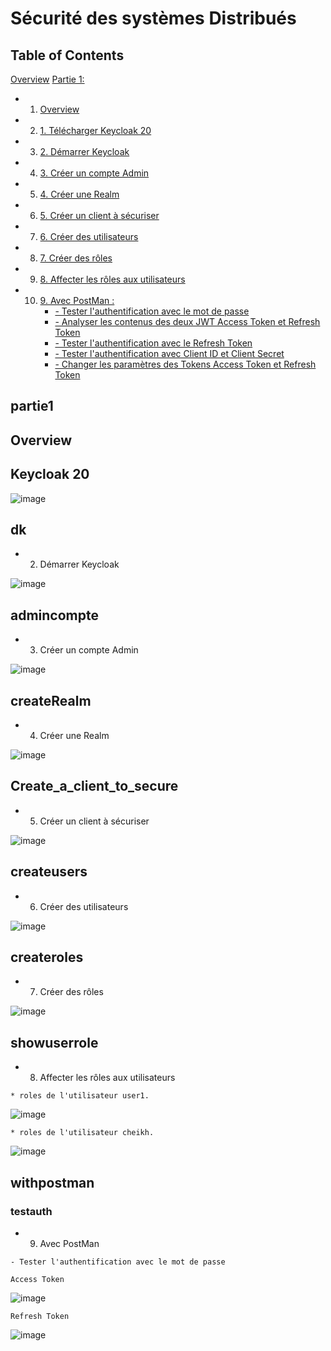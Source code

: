 # Sécurité des systèmes Distribués


## Table of Contents
[Overview](#overview)
[Partie 1:](#partie1)
* 1. [Overview](#overview)
* 2. [1. Télécharger Keycloak 20](#Keycloak-20)
* 3. [2. Démarrer Keycloak](#dk)
* 4. [3. Créer un compte Admin](#admincompte)
* 5. [4. Créer une Realm](#createRealm)
* 6. [5. Créer un client à sécuriser](#Create_a_client_to_secure)
* 7. [6. Créer des utilisateurs](#createusers)
* 8. [7. Créer des rôles](#createroles)
* 9. [8. Affecter les rôles aux utilisateurs](#showuserrole)
* 10. [9. Avec PostMan :](#withpostman)
        * [- Tester l'authentification avec le mot de passe](#testauth)
        * [- Analyser les contenus des deux JWT Access Token et Refresh Token](#JWT)
        * [- Tester l'authentification avec le Refresh Token](#Refresh_Token)
        * [- Tester l'authentification avec Client ID et Client Secret](#client_id)
        * [- Changer les paramètres des Tokens Access Token et Refresh Token](#access&refreshtoken)

## partie1

## Overview

## Keycloak 20
![image](https://github.com/BeidjaCheikh/Security-of_Distributed_Systems/blob/master/images/img1.png)

## dk
*  2. Démarrer Keycloak

![image](https://github.com/BeidjaCheikh/Security-of_Distributed_Systems/blob/master/images/img2.png)

## admincompte
*  3. Créer un compte Admin

![image](https://github.com/BeidjaCheikh/Security-of_Distributed_Systems/blob/master/images/img3.png)

## createRealm
*  4. Créer une Realm

![image](https://github.com/BeidjaCheikh/Security-of_Distributed_Systems/blob/master/images/img4.png)

## Create_a_client_to_secure
*  5. Créer un client à sécuriser

![image](https://github.com/BeidjaCheikh/Security-of_Distributed_Systems/blob/master/images/img5.png)

## createusers
*  6. Créer des utilisateurs

![image](https://github.com/BeidjaCheikh/Security-of_Distributed_Systems/blob/master/images/img6.png)

## createroles
* 7. Créer des rôles

![image](https://github.com/BeidjaCheikh/Security-of_Distributed_Systems/blob/master/images/img7.png)

## showuserrole
* 8. Affecter les rôles aux utilisateurs

```
* roles de l'utilisateur user1.
```
![image](https://github.com/BeidjaCheikh/Security-of_Distributed_Systems/blob/master/images/img8.png)

```
* roles de l'utilisateur cheikh.
```
![image](https://github.com/BeidjaCheikh/Security-of_Distributed_Systems/blob/master/images/img9.png)

## withpostman
### testauth
*  9.  Avec PostMan 
 ```
 - Tester l'authentification avec le mot de passe
```
```
Access Token
```
![image](https://github.com/BeidjaCheikh/Security-of_Distributed_Systems/blob/master/images/img10.png)
```
Refresh Token
```
![image](https://github.com/BeidjaCheikh/Security-of_Distributed_Systems/blob/master/images/img11.png)

